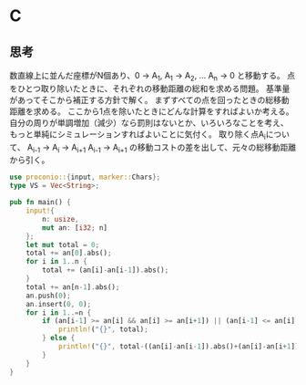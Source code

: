 # C
## 思考
数直線上に並んだ座標がN個あり、0 -> A<sub>1</sub>, A<sub>1</sub> -> A<sub>2</sub>, ... A<sub>n</sub> -> 0 と移動する。
点をひとつ取り除いたときに、それぞれの移動距離の総和を求める問題。
基準量があってそこから補正する方針で解く。
まずすべての点を回ったときの総移動距離を求める。
ここから1点を除いたときにどんな計算をすればよいか考える。
自分の周りが単調増加（減少）なら罰則はないとか、いろいろなことを考え、
もっと単純にシミュレーションすればよいことに気付く。
取り除く点A<sub>i</sub>について、
A<sub>i-1</sub> -> A<sub>i</sub> -> A<sub>i+1</sub>
A<sub>i-1</sub> -> A<sub>i+1</sub>
の移動コストの差を出して、元々の総移動距離から引く。
```rust
use proconio::{input, marker::Chars};
type VS = Vec<String>;

pub fn main() {
    input!{
        n: usize,
        mut an: [i32; n]
    };
    let mut total = 0;
    total += an[0].abs();
    for i in 1..n {
        total += (an[i]-an[i-1]).abs();
    }
    total += an[n-1].abs();
    an.push(0);
    an.insert(0, 0);
    for i in 1..=n {
        if (an[i-1] >= an[i] && an[i] >= an[i+1]) || (an[i-1] <= an[i] && an[i] <= an[i+1]) {
            println!("{}", total);
        } else {
            println!("{}", total-((an[i]-an[i-1]).abs()+(an[i]-an[i+1]).abs() - (an[i-1]-an[i+1]).abs()));
        }
    }
}
```